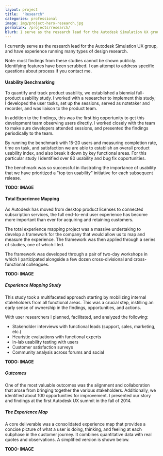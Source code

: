 ```yaml
---
layout: project
title:  "Research"
categories: professional
image: img/project-hero-research.jpg
permalink: /projects/research/
blurb: I serve as the research lead for the Autodesk Simulation UX group. I have experience leading usability studies, product usability benchmarks, end-to-end experience studies, heuristic evaluations, and focus groups.
---
```

I currently serve as the research lead for the Autodesk Simulation UX group, and have experience running many types of design research.

Note: most findings from these studies cannot be shown publicly. Identifying features have been scrubbed. I can attempt to address specific questions about process if you contact me. 

#### Usability Benchmarking

To quantify and track product usability, we established a biennial full-product usability study. I worked with a researcher to implement this study; I developed the user tasks, set up the sessions, served as notetaker and recorder, and was liaison to the product team. 

In addition to the findings, this was the first big opportunity to get this development team observing users directly. I worked closely with the team to make sure developers attended sessions, and presented the findings periodically to the team.

By running the benchmark with 15-20 users and measuring completion rate, time on task, and satisfaction we are able to establish an overall product usability index, and also break it down by key functional areas. For this particular study I identified over 80 usability and bug fix opportunities. 

The benchmark was so successful in illustrating the importance of usability that we have prioritized a "top ten usability" initiative for each subsequent release.

**TODO: IMAGE**

#### Total Experience Mapping

As Autodesk has moved from desktop product licenses to connected subscription services, the full end-to-end user experience has become more important than ever for acquiring and retaining customers.

The total experience mapping project was a massive undertaking to develop a framework for the company that would allow us to map and measure the experience. The framework was then applied through a series of studies, one of which I led. 

The framework was developed through a pair of two-day workshops in which I participated alongside a few dozen cross-divisional and cross-functional colleagues. 

**TODO: IMAGE**

##### Experience Mapping Study

This study took a multifaceted approach starting by mobilizing internal stakeholders from all functional areas. This was a crucial step, instilling an early sense of ownership in the findings, opportunities, and actions. 

With user researchers I planned, facilitated, and analyzed the following:

- Stakeholder interviews with functional leads (support, sales, marketing, etc.)
- Heuristic evaluations with functional experts
- In-lab usability testing with users
- Customer satisfaction surveys
- Community analysis across forums and social

**TODO: IMAGE**

##### Outcomes

One of the most valuable outcomes was the alignment and collaboration that arose from bringing together the various stakeholders. Additionally, we identified about 100 opportunities for improvement. I presented our story and findings at the first Autodesk UX summit in the fall of 2014.

##### The Experience Map

A core deliverable was a consolidated experience map that provides a concise picture of what a user is doing, thinking, and feeling at each subphase in the customer journey. It combines quantitative data with real quotes and observations. A simplified version is shown below.

**TODO: IMAGE**

